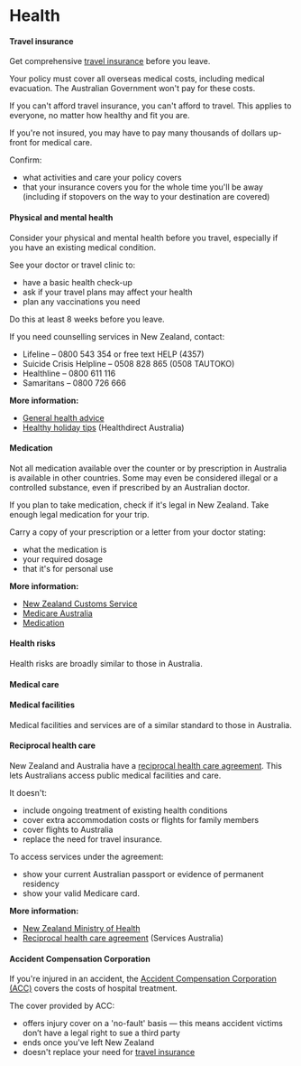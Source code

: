 # Health

#### Travel insurance

Get comprehensive [travel insurance](https://www.smartraveller.gov.au/before-you-go/the-basics/insurance) before you leave.

Your policy must cover all overseas medical costs, including medical evacuation. The Australian Government won't pay for these costs.

If you can't afford travel insurance, you can't afford to travel. This applies to everyone, no matter how healthy and fit you are.

If you're not insured, you may have to pay many thousands of dollars up-front for medical care.

Confirm:

* what activities and care your policy covers
* that your insurance covers you for the whole time you'll be away (including if stopovers on the way to your destination are covered)

#### Physical and mental health

Consider your physical and mental health before you travel, especially if you have an existing medical condition.

See your doctor or travel clinic to:

* have a basic health check-up
* ask if your travel plans may affect your health
* plan any vaccinations you need

Do this at least 8 weeks before you leave.

If you need counselling services in New Zealand, contact:

* Lifeline – 0800 543 354 or free text HELP (4357)
* Suicide Crisis Helpline – 0508 828 865 (0508 TAUTOKO)
* Healthline – 0800 611 116
* Samaritans – 0800 726 666

**More information:**

* [General health advice](/before-you-go/health "Taking care of your health")
* [Healthy holiday tips](https://www.healthdirect.gov.au/healthy-holiday-tips-infographic) (Healthdirect Australia)

#### Medication

Not all medication available over the counter or by prescription in Australia is available in other countries. Some may even be considered illegal or a controlled substance, even if prescribed by an Australian doctor.

If you plan to take medication, check if it's legal in New Zealand. Take enough legal medication for your trip.

Carry a copy of your prescription or a letter from your doctor stating:

* what the medication is
* your required dosage
* that it's for personal use

**More information:**

* [New Zealand Customs Service](https://www.customs.govt.nz/personal/travel-to-and-from-nz/medicines/)
* [Medicare Australia](https://www.servicesaustralia.gov.au/how-to-manage-your-pbs-medicine-overseas?context=22016&utm_campaign=transformation&utm_content=medicare&utm_medium=website&utm_source=redirect)
* [Medication](/before-you-go/health/medications "Medication and medical equipment")

#### Health risks

Health risks are broadly similar to those in Australia.

#### Medical care

#### Medical facilities

Medical facilities and services are of a similar standard to those in Australia.

#### Reciprocal health care

New Zealand and Australia have a [reciprocal health care agreement](https://www.health.govt.nz/new-zealand-health-system/eligibility-publicly-funded-health-services/reciprocal-health-agreements). This lets Australians access public medical facilities and care.

It doesn't:

* include ongoing treatment of existing health conditions
* cover extra accommodation costs or flights for family members
* cover flights to Australia
* replace the need for travel insurance.

To access services under the agreement:

* show your current Australian passport or evidence of permanent residency
* show your valid Medicare card.

**More information:**

* [New Zealand Ministry of Health](https://www.health.govt.nz/)
* [Reciprocal health care agreement](https://www.servicesaustralia.gov.au/reciprocal-health-care-agreements) (Services Australia)

#### Accident Compensation Corporation

If you're injured in an accident, the [Accident Compensation Corporation (ACC)](https://www.acc.co.nz/) covers the costs of hospital treatment.

The cover provided by ACC:

* offers injury cover on a 'no-fault' basis — this means accident victims don’t have a legal right to sue a third party
* ends once you've left New Zealand
* doesn't replace your need for [travel insurance](/before-you-go/the-basics/travel-insurance "Travel insurance")